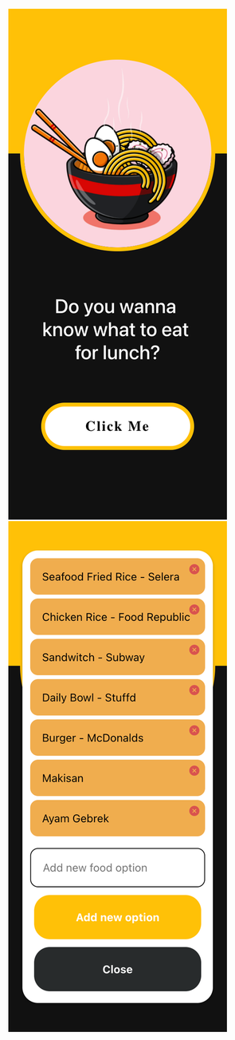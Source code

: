 ![alt text](https://github.com/saadixl/What2Eat/blob/main/s1.png?raw=true) ![alt text](https://github.com/saadixl/What2Eat/blob/main/s2.png?raw=true)